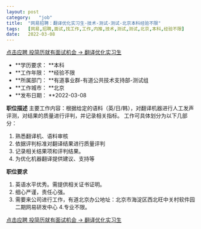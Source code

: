 ```yaml
---
layout:	post
category:	"job"
title:	"网易招聘：翻译优化实习生-技术-测试-测试-北京本科经验不限"
tags:	[网易,招聘,面试,找工作,工作,内推,技术,测试,测试,北京,本科,经验不限]
date:	2022-03-08
---
```


[点击应聘 投简历就有面试机会 -> 翻译优化实习生](http://mobile.bole.netease.com/bole/boleDetail?id=11690&employeeId=346f03c3cda5f04c&key=all)



- **学历要求： **本科
- **工作年限： **经验不限
- **所属部门： **有道事业群-有道公共技术支持部-测试组
- **工作城市： **北京
- **发布日期： **2022-03-08



**职位描述**
主要工作内容：根据给定的语料（英/日/韩），对翻译机器进行人工发声评测，对结果的质量进行评判，并记录相关指标。
工作可具体划分为以下几部分：
1. 熟悉翻译机、语料审核
2. 依据评判标准对翻译结果进行质量评判
3. 记录相关结果项和评判结果。
4. 为优化机器翻译提供建议、支持等



**职位要求**
1. 英语水平优秀。需提供相关证书证明。
2. 细心严谨，责任心强。
3. 需要来公司进行工作，有道北京办公地址：北京市海淀区西北旺中关村软件园二期网易研发中心
4.专业不限。



[点击应聘 投简历就有面试机会 -> 翻译优化实习生](http://mobile.bole.netease.com/bole/boleDetail?id=11690&employeeId=346f03c3cda5f04c&key=all)